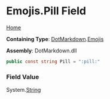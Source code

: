 # Emojis\.Pill Field

[Home](../../../README.md)

**Containing Type**: [DotMarkdown](../../README.md)\.[Emojis](../README.md)

**Assembly**: DotMarkdown\.dll

```csharp
public const string Pill = ":pill:"
```

### Field Value

System\.[String](https://docs.microsoft.com/en-us/dotnet/api/system.string)